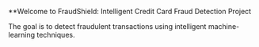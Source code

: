 **Welcome to FraudShield: Intelligent Credit Card Fraud Detection Project

The goal is to detect fraudulent transactions using intelligent machine-learning techniques.


